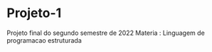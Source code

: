 # Projeto-1

Projeto final do segundo semestre de 2022
Materia : Linguagem de programacao estruturada
